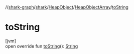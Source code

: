 //[shark-graph](../../../../index.md)/[shark](../../index.md)/[HeapObject](../index.md)/[HeapObjectArray](index.md)/[toString](to-string.md)

# toString

[jvm]\
open override fun [toString](to-string.md)(): [String](https://kotlinlang.org/api/latest/jvm/stdlib/kotlin/-string/index.html)
